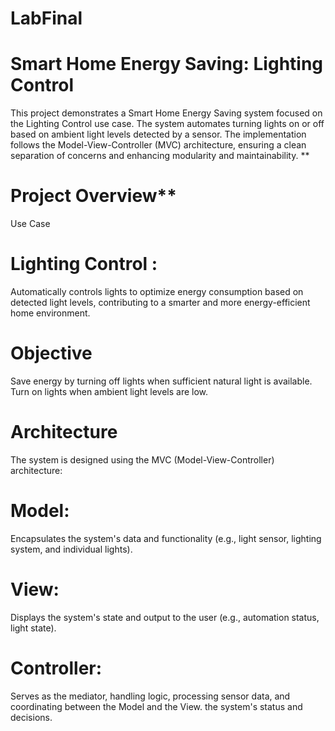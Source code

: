 # LabFinal
# Smart Home Energy Saving: Lighting Control
This project demonstrates a Smart Home Energy Saving system focused on the Lighting Control use case. The system automates turning lights on or off based on ambient light levels detected by a sensor. The implementation follows the Model-View-Controller (MVC) architecture, ensuring a clean separation of concerns and enhancing modularity and maintainability.
**
# Project Overview**
Use Case
# Lighting Control : 
Automatically controls lights to optimize energy consumption based on detected light levels, contributing to a smarter and more energy-efficient home environment.
# Objective
Save energy by turning off lights when sufficient natural light is available.
Turn on lights when ambient light levels are low.
# Architecture
The system is designed using the MVC (Model-View-Controller) architecture:

# Model:
Encapsulates the system's data and functionality (e.g., light sensor, lighting system, and individual lights).
# View: 
Displays the system's state and output to the user (e.g., automation status, light state).
# Controller:
Serves as the mediator, handling logic, processing sensor data, and coordinating between the Model and the View.
the system's status and decisions.




